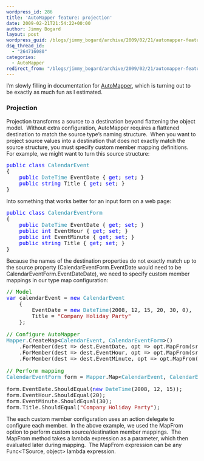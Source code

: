 ```yaml
---
wordpress_id: 286
title: 'AutoMapper feature: projection'
date: 2009-02-21T21:54:22+00:00
author: Jimmy Bogard
layout: post
wordpress_guid: /blogs/jimmy_bogard/archive/2009/02/21/automapper-feature-projection.aspx
dsq_thread_id:
  - "264716080"
categories:
  - AutoMapper
redirect_from: "/blogs/jimmy_bogard/archive/2009/02/21/automapper-feature-projection.aspx/"
---
```

I’m slowly filling in documentation for [AutoMapper](http://www.codeplex.com/AutoMapper), which is turning out to be exactly as much fun as I estimated.

### Projection

Projection transforms a source to a destination beyond flattening the object model.&#160; Without extra configuration, AutoMapper requires a flattened destination to match the source type&#8217;s naming structure.&#160; When you want to project source values into a destination that does not exactly match the source structure, you must specify custom member mapping definitions.&#160; For example, we might want to turn this source structure:

<pre><span style="color: blue">public class </span><span style="color: #2b91af">CalendarEvent
</span>{
    <span style="color: blue">public </span><span style="color: #2b91af">DateTime </span>EventDate { <span style="color: blue">get</span>; <span style="color: blue">set</span>; }
    <span style="color: blue">public string </span>Title { <span style="color: blue">get</span>; <span style="color: blue">set</span>; }
}</pre>

[](http://11011.net/software/vspaste)

Into something that works better for an input form on a web page: 

<pre><span style="color: blue">public class </span><span style="color: #2b91af">CalendarEventForm
</span>{
    <span style="color: blue">public </span><span style="color: #2b91af">DateTime </span>EventDate { <span style="color: blue">get</span>; <span style="color: blue">set</span>; }
    <span style="color: blue">public int </span>EventHour { <span style="color: blue">get</span>; <span style="color: blue">set</span>; }
    <span style="color: blue">public int </span>EventMinute { <span style="color: blue">get</span>; <span style="color: blue">set</span>; }
    <span style="color: blue">public string </span>Title { <span style="color: blue">get</span>; <span style="color: blue">set</span>; }
}</pre>

[](http://11011.net/software/vspaste)

Because the names of the destination properties do not exactly match up to the source property (CalendarEventForm.EventDate would need to be CalendarEventForm.EventDateDate), we need to specify custom member mappings in our type map configuration: 

<pre><span style="color: green">// Model
</span><span style="color: blue">var </span>calendarEvent = <span style="color: blue">new </span><span style="color: #2b91af">CalendarEvent
    </span>{
        EventDate = <span style="color: blue">new </span><span style="color: #2b91af">DateTime</span>(2008, 12, 15, 20, 30, 0),
        Title = <span style="color: #a31515">"Company Holiday Party"
    </span>};

<span style="color: green">// Configure AutoMapper
</span><span style="color: #2b91af">Mapper</span>.CreateMap&lt;<span style="color: #2b91af">CalendarEvent</span>, <span style="color: #2b91af">CalendarEventForm</span>&gt;()
    .ForMember(dest =&gt; dest.EventDate, opt =&gt; opt.MapFrom(src =&gt; src.EventDate.Date))
    .ForMember(dest =&gt; dest.EventHour, opt =&gt; opt.MapFrom(src =&gt; src.EventDate.Hour))
    .ForMember(dest =&gt; dest.EventMinute, opt =&gt; opt.MapFrom(src =&gt; src.EventDate.Minute));

<span style="color: green">// Perform mapping
</span><span style="color: #2b91af">CalendarEventForm </span>form = <span style="color: #2b91af">Mapper</span>.Map&lt;<span style="color: #2b91af">CalendarEvent</span>, <span style="color: #2b91af">CalendarEventForm</span>&gt;(calendarEvent);

form.EventDate.ShouldEqual(<span style="color: blue">new </span><span style="color: #2b91af">DateTime</span>(2008, 12, 15));
form.EventHour.ShouldEqual(20);
form.EventMinute.ShouldEqual(30);
form.Title.ShouldEqual(<span style="color: #a31515">"Company Holiday Party"</span>);</pre>

[](http://11011.net/software/vspaste)

The each custom member configuration uses an action delegate to configure each member.&#160; In the above example, we used the MapFrom option to perform custom source/destination member mappings.&#160; The MapFrom method takes a lambda expression as a parameter, which then evaluated later during mapping.&#160; The MapFrom expression can be any Func<TSource, object> lambda expression.